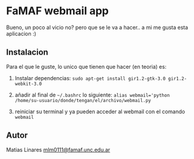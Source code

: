 FaMAF webmail app
=================

Bueno, un poco al vicio no? pero que se le va a hacer.. a mi me gusta esta aplicacion :)

Instalacion
-----------

Para el que le guste, lo unico que tienen que hacer (en teoria) es:

1) Instalar dependencias: `sudo apt-get install gir1.2-gtk-3.0 gir1.2-webkit-3.0`

2) añadir al final de `~/.bashrc` lo siguiente: `alias webmail='python /home/su-usuario/donde/tengan/el/archivo/webmail.py`

3) reiniciar su terminal y ya pueden acceder al webmail con el comando `webmail`

Autor
-----

Matias Linares <mlm0111@famaf.unc.edu.ar>
